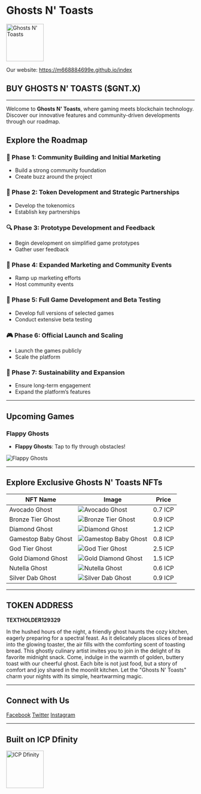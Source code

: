 # Ghosts N' Toasts

<a href="https://m668884699e.github.io/GhostsN-Toasts/">
  <img src="./GhostWithToast/src/assets/img/ghostwithtoastlogo.png" alt="Ghosts N' Toasts" style="width: 100px; height: auto;">
</a>

Our website: https://m668884699e.github.io/index

## BUY GHOSTS N' TOASTS ($GNT.X)

---

Welcome to **Ghosts N' Toasts**, where gaming meets blockchain technology. Discover our innovative features and community-driven developments through our roadmap.

## Explore the Roadmap

### 🌟 Phase 1: Community Building and Initial Marketing
- Build a strong community foundation
- Create buzz around the project

### 👥 Phase 2: Token Development and Strategic Partnerships
- Develop the tokenomics
- Establish key partnerships

### 🔍 Phase 3: Prototype Development and Feedback
- Begin development on simplified game prototypes
- Gather user feedback

### 📢 Phase 4: Expanded Marketing and Community Events
- Ramp up marketing efforts
- Host community events

### 🚀 Phase 5: Full Game Development and Beta Testing
- Develop full versions of selected games
- Conduct extensive beta testing

### 🎮 Phase 6: Official Launch and Scaling
- Launch the games publicly
- Scale the platform

### 💎 Phase 7: Sustainability and Expansion
- Ensure long-term engagement
- Expand the platform’s features

---

## Upcoming Games

### Flappy Ghosts
- **Flappy Ghosts**: Tap to fly through obstacles!

![Flappy Ghosts](./GhostWithToast/src/assets/img/games/flappy_ghosts.webp)

---

## Explore Exclusive Ghosts N' Toasts NFTs

| NFT Name | Image | Price |
| -------- | ----- | ----- |
| Avocado Ghost | ![Avocado Ghost](./GhostWithToast/src/assets/img/avoc_ghost.webp) | 0.7 ICP |
| Bronze Tier Ghost | ![Bronze Tier Ghost](./GhostWithToast/src/assets/img/bronze_tier_ghost.webp) | 0.9 ICP |
| Diamond Ghost | ![Diamond Ghost](./GhostWithToast/src/assets/img/diamondghost.webp) | 1.2 ICP |
| Gamestop Baby Ghost | ![Gamestop Baby Ghost](./GhostWithToast/src/assets/img/gamestop_baby_ghost.webp) | 0.8 ICP |
| God Tier Ghost | ![God Tier Ghost](./GhostWithToast/src/assets/img/godtierghost.webp) | 2.5 ICP |
| Gold Diamond Ghost | ![Gold Diamond Ghost](./GhostWithToast/src/assets/img/golddiamondghost.webp) | 1.5 ICP |
| Nutella Ghost | ![Nutella Ghost](./GhostWithToast/src/assets/img/nutella_ghost.webp) | 0.6 ICP |
| Silver Dab Ghost | ![Silver Dab Ghost](./GhostWithToast/src/assets/img/silver_dab_ghost.webp) | 0.9 ICP |

---

## TOKEN ADDRESS
**TEXTHOLDER129329**

In the hushed hours of the night, a friendly ghost haunts the cozy kitchen, eagerly preparing for a spectral feast. As it delicately places slices of bread into the glowing toaster, the air fills with the comforting scent of toasting bread. This ghostly culinary artist invites you to join in the delight of its favorite midnight snack. Come, indulge in the warmth of golden, buttery toast with our cheerful ghost. Each bite is not just food, but a story of comfort and joy shared in the moonlit kitchen. Let the "Ghosts N' Toasts" charm your nights with its simple, heartwarming magic.

---

## Connect with Us

[Facebook](https://www.facebook.com/your_facebook_page)
[Twitter](https://www.instagram.com/ghostsntoastsgames/)
[Instagram](https://www.instagram.com/ghostsntoastsgames/)

---

## Built on ICP Dfinity

<a href="https://internetcomputer.org/">
  <img src="./GhostWithToast/src/assets/img/internet-computer-icp-logo.png" alt="ICP Dfinity" style="width: 100px; height: auto;">
</a>
